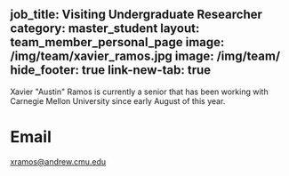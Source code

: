  job_title: Visiting Undergraduate Researcher
 category: master_student
 layout: team_member_personal_page
 image: /img/team/xavier_ramos.jpg
 image: /img/team/
 hide_footer: true
 link-new-tab: true
 ---

  Xavier "Austin" Ramos is currently a senior that has been working with Carnegie Mellon University since early August of this year.

 # Email #
 xramos@andrew.cmu.edu
